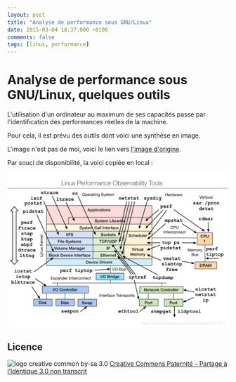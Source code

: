 ```yaml
---
layout: post
title: "Analyse de performance sous GNU/Linux"
date: 2015-03-04 18:37:000 +0100
comments: false
tags: [linux, performance]
---
```



# Analyse de performance sous GNU/Linux, quelques outils

L'utilisation d'un ordinateur au maximum de ses capacités passe par l'identification des performances réelles de la machine.

Pour cela, il est prévu des outils dont voici une synthèse en image.

L'image n'est pas de moi, voici le lien vers [l'image d'origine](http://www.brendangregg.com/Perf/linux_observability_tools.png).


Par souci de disponibilité, la voici copiée en local :

![](/assets/files/2015/03/linux_observability_tools.png)

## Licence

![logo creative common by-sa 3.0](http://i.creativecommons.org/l/by-sa/3.0/88x31.png)
[Creative Commons Paternité – Partage à l’Identique 3.0 non transcrit](http://creativecommons.org/licenses/by-sa/3.0/)
